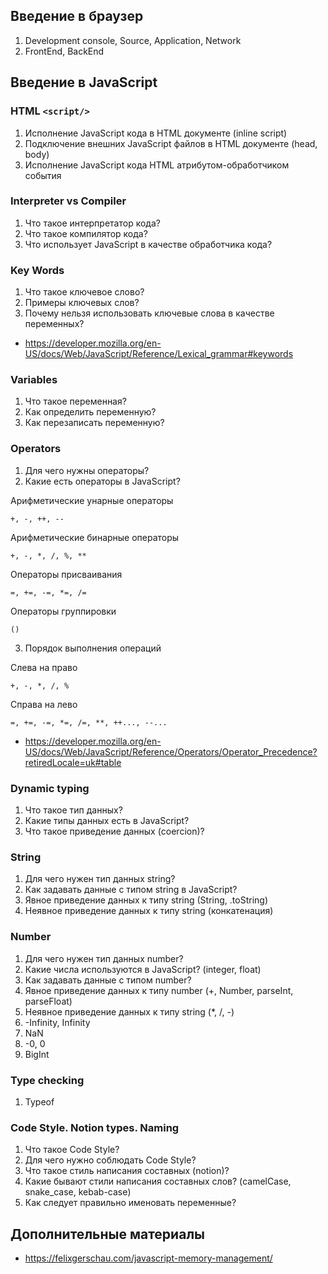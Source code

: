 ## Введение в браузер

1. Development console, Source, Application, Network
2. FrontEnd, BackEnd

## Введение в JavaScript

### HTML `<script/>`

1. Исполнение JavaScript кода в HTML документе (inline script)
2. Подключение внешних JavaScript файлов в HTML документе (head, body)
3. Исполнение JavaScript кода HTML атрибутом-обработчиком события

### Interpreter vs Compiler

1. Что такое интерпретатор кода?
2. Что такое компилятор кода?
3. Что использует JavaScript в качестве обработчика кода?

### Key Words

1. Что такое ключевое слово?
2. Примеры ключевых слов?
3. Почему нельзя использовать ключевые слова в качестве переменных?

* https://developer.mozilla.org/en-US/docs/Web/JavaScript/Reference/Lexical_grammar#keywords

### Variables

1. Что такое переменная?
2. Как определить переменную?
3. Как перезаписать переменную?

### Operators

1. Для чего нужны операторы?
2. Какие есть операторы в JavaScript?

Арифметические унарные операторы

`+, -, ++, --`

Арифметические бинарные операторы

`+, -, *, /, %, **`

Операторы присваивания

`=, +=, -=, *=, /=`

Операторы группировки

`()`

3. Порядок выполнения операций

Слева на право

`+, -, *, /, %`

Справа на лево

`=, +=, -=, *=, /=, **, ++..., --...`


* https://developer.mozilla.org/en-US/docs/Web/JavaScript/Reference/Operators/Operator_Precedence?retiredLocale=uk#table

### Dynamic typing

1. Что такое тип данных?
2. Какие типы данных есть в JavaScript?
3. Что такое приведение данных (coercion)?

### String

1. Для чего нужен тип данных string?
2. Как задавать данные с типом string в JavaScript?
3. Явное приведение данных к типу string (String, .toString)
4. Неявное приведение данных к типу string (конкатенация)

### Number

1. Для чего нужен тип данных number?
2. Какие числа используются в JavaScript? (integer, float)
3. Как задавать данные с типом number?
4. Явное приведение данных к типу number (+, Number, parseInt, parseFloat)
5. Неявное приведение данных к типу string (*, /, -)
6. -Infinity, Infinity
7. NaN
8. -0, 0
9. BigInt

### Type checking

1. Typeof

### Code Style. Notion types. Naming

1. Что такое Code Style?
2. Для чего нужно соблюдать Code Style?
3. Что такое стиль написания составных (notion)?
4. Какие бывают стили написания составных слов? (camelCase, snake_case, kebab-case)
5. Как следует правильно именовать переменные?

## Дополнительные материалы

* https://felixgerschau.com/javascript-memory-management/
